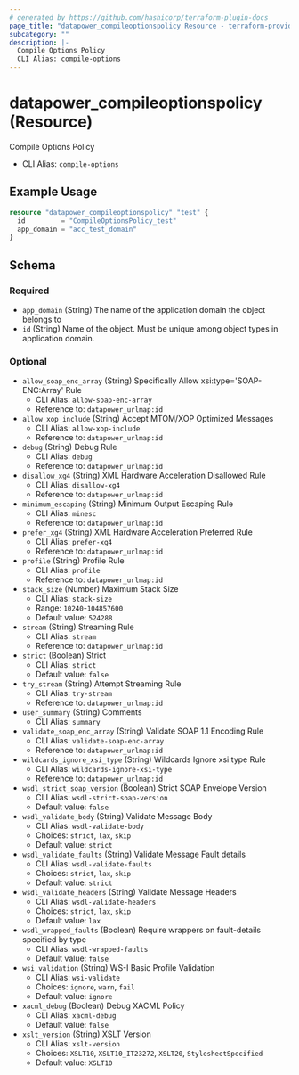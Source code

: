 ```yaml
---
# generated by https://github.com/hashicorp/terraform-plugin-docs
page_title: "datapower_compileoptionspolicy Resource - terraform-provider-datapower"
subcategory: ""
description: |-
  Compile Options Policy
  CLI Alias: compile-options
---
```


# datapower_compileoptionspolicy (Resource)

Compile Options Policy
  - CLI Alias: `compile-options`

## Example Usage

```terraform
resource "datapower_compileoptionspolicy" "test" {
  id         = "CompileOptionsPolicy_test"
  app_domain = "acc_test_domain"
}
```

<!-- schema generated by tfplugindocs -->
## Schema

### Required

- `app_domain` (String) The name of the application domain the object belongs to
- `id` (String) Name of the object. Must be unique among object types in application domain.

### Optional

- `allow_soap_enc_array` (String) Specifically Allow xsi:type='SOAP-ENC:Array' Rule
  - CLI Alias: `allow-soap-enc-array`
  - Reference to: `datapower_urlmap:id`
- `allow_xop_include` (String) Accept MTOM/XOP Optimized Messages
  - CLI Alias: `allow-xop-include`
  - Reference to: `datapower_urlmap:id`
- `debug` (String) Debug Rule
  - CLI Alias: `debug`
  - Reference to: `datapower_urlmap:id`
- `disallow_xg4` (String) XML Hardware Acceleration Disallowed Rule
  - CLI Alias: `disallow-xg4`
  - Reference to: `datapower_urlmap:id`
- `minimum_escaping` (String) Minimum Output Escaping Rule
  - CLI Alias: `minesc`
  - Reference to: `datapower_urlmap:id`
- `prefer_xg4` (String) XML Hardware Acceleration Preferred Rule
  - CLI Alias: `prefer-xg4`
  - Reference to: `datapower_urlmap:id`
- `profile` (String) Profile Rule
  - CLI Alias: `profile`
  - Reference to: `datapower_urlmap:id`
- `stack_size` (Number) Maximum Stack Size
  - CLI Alias: `stack-size`
  - Range: `10240`-`104857600`
  - Default value: `524288`
- `stream` (String) Streaming Rule
  - CLI Alias: `stream`
  - Reference to: `datapower_urlmap:id`
- `strict` (Boolean) Strict
  - CLI Alias: `strict`
  - Default value: `false`
- `try_stream` (String) Attempt Streaming Rule
  - CLI Alias: `try-stream`
  - Reference to: `datapower_urlmap:id`
- `user_summary` (String) Comments
  - CLI Alias: `summary`
- `validate_soap_enc_array` (String) Validate SOAP 1.1 Encoding Rule
  - CLI Alias: `validate-soap-enc-array`
  - Reference to: `datapower_urlmap:id`
- `wildcards_ignore_xsi_type` (String) Wildcards Ignore xsi:type Rule
  - CLI Alias: `wildcards-ignore-xsi-type`
  - Reference to: `datapower_urlmap:id`
- `wsdl_strict_soap_version` (Boolean) Strict SOAP Envelope Version
  - CLI Alias: `wsdl-strict-soap-version`
  - Default value: `false`
- `wsdl_validate_body` (String) Validate Message Body
  - CLI Alias: `wsdl-validate-body`
  - Choices: `strict`, `lax`, `skip`
  - Default value: `strict`
- `wsdl_validate_faults` (String) Validate Message Fault details
  - CLI Alias: `wsdl-validate-faults`
  - Choices: `strict`, `lax`, `skip`
  - Default value: `strict`
- `wsdl_validate_headers` (String) Validate Message Headers
  - CLI Alias: `wsdl-validate-headers`
  - Choices: `strict`, `lax`, `skip`
  - Default value: `lax`
- `wsdl_wrapped_faults` (Boolean) Require wrappers on fault-details specified by type
  - CLI Alias: `wsdl-wrapped-faults`
  - Default value: `false`
- `wsi_validation` (String) WS-I Basic Profile Validation
  - CLI Alias: `wsi-validate`
  - Choices: `ignore`, `warn`, `fail`
  - Default value: `ignore`
- `xacml_debug` (Boolean) Debug XACML Policy
  - CLI Alias: `xacml-debug`
  - Default value: `false`
- `xslt_version` (String) XSLT Version
  - CLI Alias: `xslt-version`
  - Choices: `XSLT10`, `XSLT10_IT23272`, `XSLT20`, `StylesheetSpecified`
  - Default value: `XSLT10`
